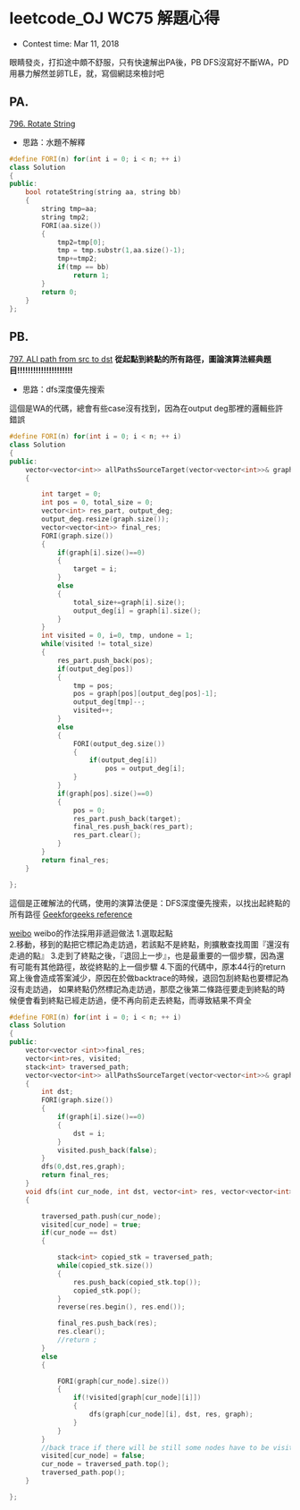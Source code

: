 # leetcode_OJ WC75 解題心得
* Contest time: Mar 11, 2018

眼睛發炎，打扣途中頗不舒服，只有快速解出PA後，PB DFS沒寫好不斷WA，PD用暴力解然並卵TLE，就，寫個網誌來檢討吧

## PA.
[796. Rotate String](https://leetcode.com/contest/weekly-contest-75/problems/rotate-string/)

* 思路：水題不解釋
```cpp
#define FORI(n) for(int i = 0; i < n; ++ i)
class Solution
{
public:
    bool rotateString(string aa, string bb)
    {
        string tmp=aa;
        string tmp2;
        FORI(aa.size())
        {
            tmp2=tmp[0];
            tmp = tmp.substr(1,aa.size()-1);
            tmp+=tmp2;
            if(tmp == bb)
                return 1;
        }
        return 0;
    }
};
```

## PB.
[797. ALl path from src to dst](https://leetcode.com/problems/all-paths-from-source-to-target/description/)
**從起點到終點的所有路徑，圖論演算法經典題目!!!!!!!!!!!!!!!!!!!!!**
* 思路：dfs深度優先搜索

這個是WA的代碼，總會有些case沒有找到，因為在output deg那裡的邏輯些許錯誤
```cpp
#define FORI(n) for(int i = 0; i < n; ++ i)
class Solution
{
public:
    vector<vector<int>> allPathsSourceTarget(vector<vector<int>>& graph)
    {

        int target = 0;
        int pos = 0, total_size = 0;
        vector<int> res_part, output_deg;
        output_deg.resize(graph.size());
        vector<vector<int>> final_res;
        FORI(graph.size())
        {
            if(graph[i].size()==0)
            {
                target = i;
            }
            else
            {
                total_size+=graph[i].size();
                output_deg[i] = graph[i].size();
            }
        }
        int visited = 0, i=0, tmp, undone = 1;
        while(visited != total_size)
        {
            res_part.push_back(pos);
            if(output_deg[pos])
            {
                tmp = pos;
                pos = graph[pos][output_deg[pos]-1];
                output_deg[tmp]--;
                visited++;
            }
            else
            {
                FORI(output_deg.size())
                {
                    if(output_deg[i])
                        pos = output_deg[i];
                }
            }
            if(graph[pos].size()==0)
            {
                pos = 0;
                res_part.push_back(target);
                final_res.push_back(res_part);
                res_part.clear();
            }
        }
        return final_res;
    }

};

```

這個是正確解法的代碼，使用的演算法便是：DFS深度優先搜索，以找出起終點的所有路徑
[Geekforgeeks reference](https://www.geeksforgeeks.org/find-paths-given-source-destination/)

[weibo](http://blog.sina.com.cn/s/blog_5ff8e88e01013lot.html)
weibo的作法採用非遞迴做法
1.選取起點<br />
2.移動，移到的點把它標記為走訪過，若該點不是終點，則擴散查找周圍『還沒有走過的點』
3.走到了終點之後，『退回上一步』，也是最重要的一個步驟，因為還有可能有其他路徑，故從終點的上一個步驟
4.下面的代碼中，原本44行的return寫上後會造成答案減少，原因在於做backtrace的時候，退回包刮終點也要標記為沒有走訪過，
如果終點仍然標記為走訪過，那麼之後第二條路徑要走到終點的時候便會看到終點已經走訪過，便不再向前走去終點，而導致結果不齊全
```cpp
#define FORI(n) for(int i = 0; i < n; ++ i)
class Solution
{
public:
    vector<vector <int>>final_res;
    vector<int>res, visited;
    stack<int> traversed_path;
    vector<vector<int>> allPathsSourceTarget(vector<vector<int>>& graph) //graph in adjacency list
    {
        int dst;
        FORI(graph.size())
        {
            if(graph[i].size()==0)
            {
                dst = i;
            }
            visited.push_back(false);
        }
        dfs(0,dst,res,graph);
        return final_res;
    }
    void dfs(int cur_node, int dst, vector<int> res, vector<vector<int>> graph)
    {

        traversed_path.push(cur_node);
        visited[cur_node] = true;
        if(cur_node == dst)
        {

            stack<int> copied_stk = traversed_path;
            while(copied_stk.size())
            {
                res.push_back(copied_stk.top());
                copied_stk.pop();
            }
            reverse(res.begin(), res.end());

            final_res.push_back(res);
            res.clear();
            //return ;
        }
        else
        {

            FORI(graph[cur_node].size())
            {
                if(!visited[graph[cur_node][i]])
                {
                    dfs(graph[cur_node][i], dst, res, graph);
                }
            }
        }
        //back trace if there will be still some nodes have to be visited but now path are blocked since adj nodes are marked visited
        visited[cur_node] = false;
        cur_node = traversed_path.top();
        traversed_path.pop();
    }

};

```
